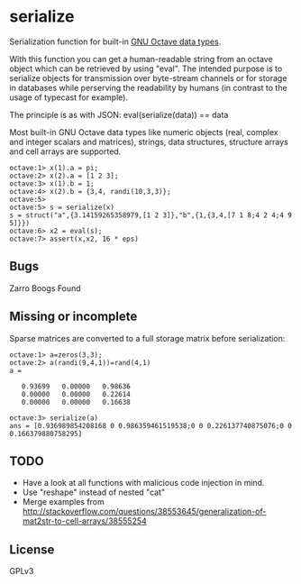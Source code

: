 serialize
=========

Serialization function for built-in [GNU Octave data types](http://www.gnu.org/software/octave/doc/interpreter/Built_002din-Data-Types.html#Built_002din-Data-Types).

With this function you can get a human-readable string from an octave object which can be retrieved by using "eval". The intended purpose is to serialize objects for transmission over byte-stream channels or for storage in databases while perserving the readability by humans (in contrast to the usage of typecast for example).

The principle is as with JSON: eval(serialize(data)) == data

Most built-in GNU Octave data types like numeric objects (real, complex and integer scalars and matrices),
strings, data structures, structure arrays and cell arrays are supported.

```
octave:1> x(1).a = pi;
octave:2> x(2).a = [1 2 3];
octave:3> x(1).b = 1;
octave:4> x(2).b = {3,4, randi(10,3,3)};
octave:5> 
octave:5> s = serialize(x)
s = struct("a",{3.14159265358979,[1 2 3]},"b",{1,{3,4,[7 1 8;4 2 4;4 9 5]}})
octave:6> x2 = eval(s);
octave:7> assert(x,x2, 16 * eps)
```

Bugs
----
Zarro Boogs Found

Missing or incomplete
---------------------
Sparse matrices are converted to a full storage matrix before serialization:

```
octave:1> a=zeros(3,3);
octave:2> a(randi(9,4,1))=rand(4,1)
a =

   0.93699   0.00000   0.98636
   0.00000   0.00000   0.22614
   0.00000   0.00000   0.16638

octave:3> serialize(a)
ans = [0.936989854208168 0 0.986359461519538;0 0 0.226137740875076;0 0 0.166379880758295]
```

TODO
----
* Have a look at all functions with malicious code injection in mind.
* Use "reshape" instead of nested "cat"
* Merge examples from http://stackoverflow.com/questions/38553645/generalization-of-mat2str-to-cell-arrays/38555254

License
-------
GPLv3
